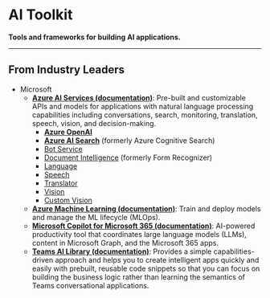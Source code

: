 # AI Toolkit
**Tools and frameworks for building AI applications.**

---------------------------------------------------------

## From Industry Leaders
* Microsoft
    + **[Azure AI Services (documentation)](https://learn.microsoft.com/en-us/azure/ai-services/)**: Pre-built and customizable APIs and models for applications with natural language processing capabilities including conversations, search, monitoring, translation, speech, vision, and decision-making.
      +   **[Azure OpenAI](https://learn.microsoft.com/en-us/azure/ai-services/openai/)**
      +   **[Azure AI Search](https://learn.microsoft.com/en-us/azure/search/)** (formerly Azure Cognitive Search)
      +   [Bot Service](https://learn.microsoft.com/en-us/azure/bot-service/?view=azure-bot-service-4.0)
      +   [Document Intelligence](https://learn.microsoft.com/en-us/azure/ai-services/document-intelligence/?view=doc-intel-4.0.0) (formerly Form Recognizer)
      +   [Language](https://learn.microsoft.com/en-us/azure/ai-services/language-service/)
      +   [Speech](https://learn.microsoft.com/en-us/azure/ai-services/language-service/)
      +   [Translator](https://learn.microsoft.com/en-us/azure/ai-services/translator/)
      +   [Vision](https://learn.microsoft.com/en-us/azure/ai-services/computer-vision/)
      +   [Custom Vision](https://learn.microsoft.com/en-us/azure/ai-services/custom-vision-service/)
    + **[Azure Machine Learning (documentation)](https://learn.microsoft.com/en-us/azure/machine-learning/?view=azureml-api-2)**: Train and deploy models and manage the ML lifecycle (MLOps).
    + **[Microsoft Copilot for Microsoft 365 (documentation)](https://learn.microsoft.com/en-us/microsoft-365-copilot/)**: AI-powered productivity tool that coordinates large language models (LLMs), content in Microsoft Graph, and the Microsoft 365 apps.
    + **[Teams AI Library (documentation)](https://learn.microsoft.com/en-us/microsoftteams/platform/bots/how-to/teams%20conversational%20ai/teams-conversation-ai-overview)**: Provides a simple capabilities-driven approach and helps you to create intelligent apps quickly and easily with prebuilt, reusable code snippets so that you can focus on building the business logic rather than learning the semantics of Teams conversational applications.

